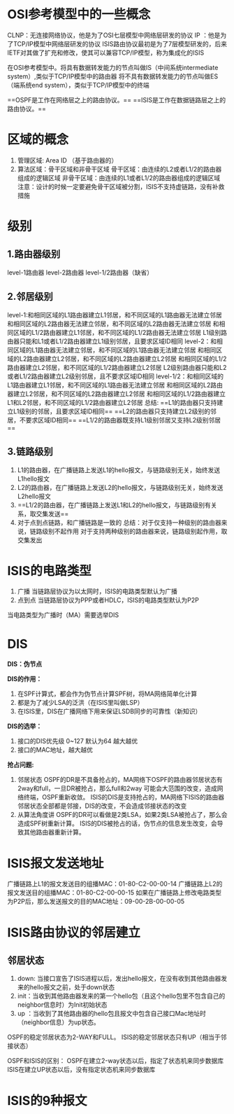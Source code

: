 # OSI参考模型中的一些概念

CLNP：无连接网络协议，他是为了OSI七层模型中网络层研发的协议
IP  ：他是为了TCP/IP模型中网络层研发的协议
ISIS路由协议最初是为了7层模型研发的，后来IETF对其做了扩充和修改，使其可以兼容TCP/IP模型，称为集成化的ISIS

在OSI参考模型中。将具有数据转发能力的节点叫做IS（中间系统intermediate system）,类似于TCP/IP模型中的路由器
			                 将不具有数据转发能力的节点叫做ES（端系统end system），类似于TCP/IP模型中的终端

==OSPF是工作在网络层之上的路由协议。==
==ISIS是工作在数据链路层之上的路由协议。==

# 区域的概念

1. 管理区域: Area ID （基于路由器的）
2. 算法区域：骨干区域和非骨干区域
                 骨干区域：由连续的L2或者L1/2的路由器组成的逻辑区域
                 非骨干区域：由连续的L1或者L1/2的路由器组成的逻辑区域
    注意：设计的时候一定要避免骨干区域被分割，ISIS不支持虚链路，没有补救措施


# 级别

## 1.路由器级别

level-1路由器
level-2路由器
level-1/2路由器（缺省）

## 2.邻居级别

level-1:和相同区域的L1路由器建立L1邻居，和不同区域的L1路由器无法建立邻居
           和相同区域的L2路由器无法建立邻居，和不同区域的L2路由器无法建立邻居
           和相同区域的L1/2路由器建立L1邻居，和不同区域的L1/2路由器无法建立邻居
           L1级别路由器只能和L1或者L1/2路由器建立L1级别邻居，且要求区域ID相同
level-2：和相同区域的L1路由器无法建立邻居，和不同区域的L1路由器无法建立邻居
            和相同区域的L2路由器建立L2邻居，和不同区域的L2路由器建立L2邻居
            和相同区域的L1/2路由器建立L2邻居，和不同区域的L1/2路由器建立L2邻居
           L2级别路由器只能和L2或者L1/2路由器建立L2级别邻居，且不要求区域ID相同
level-1/2：和相同区域的L1路由器建立L1邻居，和不同区域的L1路由器无法建立邻居
              和相同区域的L2路由器建立L2邻居，和不同区域的L2路由器建立L2邻居
              和相同区域的L1/2路由器建立L1和L2邻居，和不同区域的L1/2路由器建立L2邻居
总结:
==L1的路由器只支持建立L1级别的邻居，且要求区域ID相同==
==L2的路由器只支持建立L2级别的邻居，不要求区域ID相同==
==L1/2的路由器既支持L1级别邻居又支持L2级别邻居==

## 3.链路级别

1. L1的路由器，在广播链路上发送L1的hello报文，与链路级别无关，始终发送L1hello报文
2. L2的路由器，在广播链路上发送L2的hello报文，与链路级别无关，始终发送L2hello报文
3. ==L1/2的路由器，在广播链路上发送L1和L2的hello报文，与链路级别有关系，取交集发送==
4. 对于点到点链路，和广播链路是一致的
   总结：对于仅支持一种级别的路由器来说，链路级别不起作用
         对于支持两种级别的路由器来说，链路级别起作用，取交集发出

# ISIS的电路类型

1. 广播
	当链路层协议为以太网时，ISIS的电路类型默认为广播
2. 点到点
	当链路层协议为PPP或者HDLC，ISIS的电路类型默认为P2P

当电路类型为广播时（MA）需要选举DIS

# DIS

**DIS：伪节点**

**DIS的作用：**
1. 在SPF计算式，都会作为伪节点计算SPF树，将MA网络简单化计算
2. 都是为了减少LSA的泛洪（在ISIS里叫做LSP）
3. 在ISIS里，DIS在广播网络下用来保证LSDB同步的可靠性（新知识）

**DIS的选举：**
1. 接口的DIS优先级 0~127 默认为64 越大越优
2. 接口的MAC地址，越大越优

**抢占问题:**
1. 邻居状态
   OSPF的DR是不具备抢占的，MA网络下OSPF的路由器邻居状态有2way和full，一旦DR被抢占，那么full和2way
可能会大范围的改变，造成网络终端，OSPF重新收敛。
   ISIS的DIS是支持抢占的，MA网络下ISIS的路由器邻居状态全部都是邻接，DIS的改变，不会造成邻接状态的改变
 2. 从算法角度讲
   OSPF的DR可以看做是2类LSA，如果2类LSA被抢占了，那么会造成SPF树重新计算。
   ISIS的DIS被抢占的话，伪节点的信息发生改变，会导致其他路由器重新计算。

# ISIS报文发送地址

广播链路上L1的报文发送目的组播MAC：01-80-C2-00-00-14
广播链路上L2的报文发送目的组播MAC：01-80-C2-00-00-15
如果在广播链路上修改电路类型为P2P后，那么发送报文的目的MAC地址：09-00-2B-00-00-05

# ISIS路由协议的邻居建立

## 邻居状态

1. down: 当接口宣告了ISIS进程以后，发出hello报文，在没有收到其他路由器发来的hello报文之前，处于down状态
2. init：当收到其他路由器发来的第一个hello包（且这个hello包里不包含自己的neighbor信息时）为Init初始状态
3. up  ：当收到了其他路由器的hello包且报文中包含自己接口Mac地址时（neighbor信息）为up状态。

OSPF的稳定邻居状态为2-WAY和FULL。
ISIS的稳定邻居状态只有UP（相当于邻接状态）

OSPF和ISIS的区别：
OSPF在建立2-way状态以后，指定了状态机来同步数据库
ISIS在建立UP状态以后，没有指定状态机来同步数据库

# ISIS的9种报文




